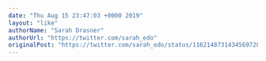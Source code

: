```yaml
---
date: "Thu Aug 15 23:47:03 +0000 2019"
layout: "like"
authorName: "Sarah Drasner"
authorUrl: "https://twitter.com/sarah_edo"
originalPost: "https://twitter.com/sarah_edo/status/1162148731434569728"
---
```

